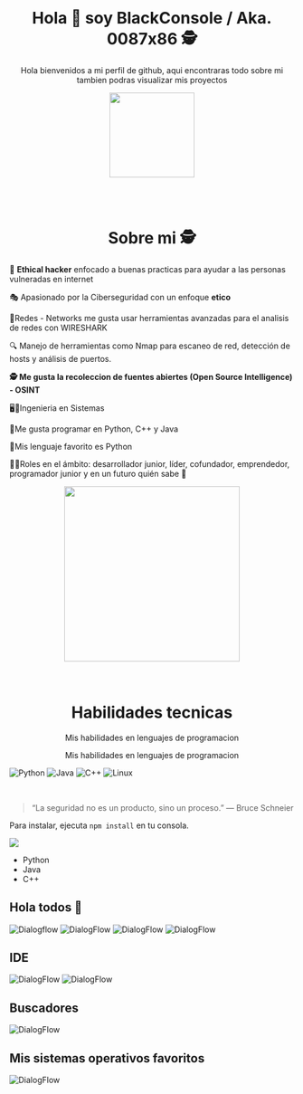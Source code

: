 
<!DOCTYPE html>
<html lang="en">
<head>
    <meta charset="UTF-8">
    <meta name="viewport" content="width=device-width, initial-scale=1.0">
    
</head>
<body>

<br>
<!--Intro start-->
<h1 align="center">Hola 👋  soy BlackConsole / Aka. 0087x86 🕵️ </h1> 
<p align="center">Hola bienvenidos a mi perfil de github, aqui encontraras todo sobre mi tambien podras visualizar mis proyectos</p>

<p align="center">
  <img src="https://img.shields.io/badge/GitHub-181717?style=for-the-badge&logo=github&logoColor=white" width="150"/>
</p>

</br>

<br>
<h1 align="center">Sobre mi 🕵️</h1>
<p align="left"> 🤖 <strong>Ethical hacker</strong> enfocado a buenas practicas para ayudar a las personas vulneradas en internet</p>
<p align="left">🎭 Apasionado por la Ciberseguridad con un enfoque <strong>etico</strong></p>
<p align="left">🛜Redes - Networks me gusta usar herramientas avanzadas para el analisis de redes con WIRESHARK </p>
<p align="left">🔍 Manejo de herramientas como Nmap para escaneo de red, detección de hosts y análisis de puertos.</p>
<p align="left"> <strong>🕵️ Me gusta la recoleccion de fuentes abiertes (Open Source Intelligence) -  OSINT</strong></p>
<p align="left">🖥️👾Ingenieria en Sistemas</p>
<p align="left">📌Me gusta programar en Python, C++ y Java</p>
<p align="left">🐍Mis lenguaje favorito es Python</p>
<p align="left">🙋‍♂️Roles en el ámbito: desarrollador junior, líder, cofundador, emprendedor, programador junior y en un futuro quién sabe 🧐 </p>

<div align="center">
<img src="https://img.shields.io/badge/-Rendirse%20no%20es%20una%20opcion-blue?style=for-the-badge" width="310"/>
</div>

</br>


<br>
<h1 align="center">Habilidades tecnicas</h1>

<p align="center"> Mis habilidades en lenguajes de programacion</p>

<p align="center">
    Mis habilidades en lenguajes de programacion
    
  ![Python](https://img.shields.io/badge/Python-3776AB?style=for-the-badge&logo=python&logoColor=white)
  ![Java](https://img.shields.io/badge/Java-ED8B00?style=for-the-badge&logo=java&logoColor=white)
  ![C++](https://img.shields.io/badge/C++-00599C?style=for-the-badge&logo=c%2b%2b&logoColor=white)
  ![Linux](https://img.shields.io/badge/Linux-FCC624?style=for-the-badge&logo=linux&logoColor=black)
  
</p>




</br>    


<blockquote>
  “La seguridad no es un producto, sino un proceso.” — Bruce Schneier
</blockquote>

<p>Para instalar, ejecuta <code>npm install</code> en tu consola.</p>
<img src="https://skillicons.dev/icons?i=java" />

<ul>
  <li>Python</li>
  <li>Java</li>
  <li>C++</li>
</ul>


    
</body>
</html>










##                                   Hola todos 👋
![Dialogflow](https://img.shields.io/badge/dialogflow-FF9800?style=for-the-badge&logo=dialogflow&logoColor=white) ![DialogFlow](https://img.shields.io/badge/Python-3776AB?style=for-the-badge&logo=python&logoColor=white)  	![DialogFlow](https://img.shields.io/badge/HTML-239120?style=for-the-badge&logo=html5&logoColor=white) ![DialogFlow](https://img.shields.io/badge/GNU%20Bash-4EAA25?style=for-the-badge&logo=GNU%20Bash&logoColor=white)

##                                  IDE
![DialogFlow](https://img.shields.io/badge/apache%20netbeans-1B6AC6?style=for-the-badge&logo=apache%20netbeans%20IDE&logoColor=white) ![DialogFlow](https://img.shields.io/badge/Visual_Studio_Code-0078D4?style=for-the-badge&logo=visual%20studio%20code&logoColor=white)


##                                  Buscadores

![DialogFlow](https://img.shields.io/badge/Tor_Browser-7D4698?style=for-the-badge&logo=Tor-Browser&logoColor=white)



##                                 Mis sistemas operativos favoritos

![DialogFlow](https://img.shields.io/badge/Kali_Linux-557C94?style=for-the-badge&logo=kali-linux&logoColor=white)


<!--

**BlackConsol/BlackConsol** is a ✨ _special_ ✨ repository because its `README.md` (this file) appears on your GitHub profile.

Here are some ideas to get you started:

- 🔭 I’m currently working on ...
- 🌱 I’m currently learning ...
- 👯 I’m looking to collaborate on ...
- 🤔 I’m looking for help with ...
- 💬 Ask me about ...
- 📫 How to reach me: ...
- 😄 Pronouns: ...
- ⚡ Fun fact: ...
![Dialogflow](https://img.shields.io/badge/dialogflow-FF9800?style=for-the-badge&logo=dialogflow&logoColor=white)
